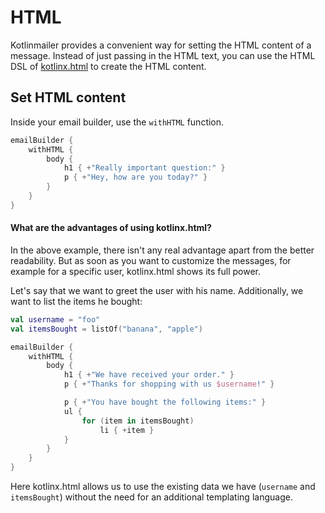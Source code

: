 # HTML

Kotlinmailer provides a convenient way for setting the HTML content of a message. Instead of just passing in the
HTML text, you can use the HTML DSL of [kotlinx.html](https://github.com/Kotlin/kotlinx.html) to create the HTML
content.

## Set HTML content

Inside your email builder, use the `withHTML` function.

```kotlin
emailBuilder {
    withHTML {
        body {
            h1 { +"Really important question:" }
            p { +"Hey, how are you today?" }
        }
    }
}
```

#### What are the advantages of using kotlinx.html?

In the above example, there isn't any real advantage apart from the better readability. But as soon as you want to
customize the messages, for example for a specific user, kotlinx.html shows its full power.

Let's say that we want to greet the user with his name. Additionally, we want to list the items he bought:

```kotlin
val username = "foo"
val itemsBought = listOf("banana", "apple")

emailBuilder {
    withHTML {
        body {
            h1 { +"We have received your order." }
            p { +"Thanks for shopping with us $username!" }

            p { +"You have bought the following items:" }
            ul {
                for (item in itemsBought)
                    li { +item }
            }
        }
    }
}
```

Here kotlinx.html allows us to use the existing data we have (`username` and `itemsBought`) without the need for an
additional templating language.
